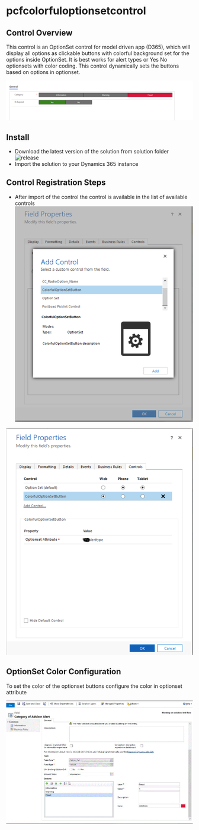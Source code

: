 # pcfcolorfuloptionsetcontrol

## Control Overview
This control is an OptionSet control for model driven app (D365), which will display all options as clickable buttons with colorful background set for the options inside OptionSet. It is best works for alert types or Yes No optionsets with color coding. This control dynamically sets the buttons based on options in optionset.

![alternativetext](readmeimages/imgOptionSetButton.png)

## Install
 - Download the latest version of the solution from solution folder ![release](Solutions/)
 - Import the solution to your Dynamics 365 instance

## Control Registration Steps 
 - After import of the control the control is available in the list of available controls
![alternativetext](readmeimages/imgOptionSetControlSelect.png)

![alternativetext](readmeimages/imgOptionsetcontrol.png)

## OptionSet Color Configuration
To set the color of the optionset buttons configure the color in optionset attribute

![alternativetext](readmeimages/imgoptionsetcolorconfiguration.png)
